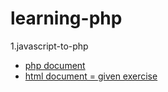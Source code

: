 # learning-php

1.javascript-to-php
* [php document](https://carolineschevers.github.io/learning-php/javascript-to-php/index.php) 
* [html document = given exercise](https://carolineschevers.github.io/learning-php/javascript-to-php/index.html) 
